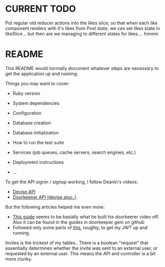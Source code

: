 # CURRENT TODO

Put regular old reducer actions into the likes slice, so that when each like component
renders with it's likes from Post state, we can set likes state in likeSlice... but then
are we managing to different states for likes.... hmmm

# README

This README would normally document whatever steps are necessary to get the
application up and running.

Things you may want to cover:

- Ruby version

- System dependencies

- Configuration

- Database creation

- Database initialization

- How to run the test suite

- Services (job queues, cache servers, search engines, etc.)

- Deployment instructions

- ...

To get the API signin / signup working, I follow Deanin's videos:

<ul>
  <li><a href="https://www.youtube.com/watch?v=PqizV5l1yFE&ab_channel=Deanin" target="_blank">Devise API</a></li>
  <li><a href="https://www.youtube.com/watch?v=Kwm4Edvlqhw&ab_channel=Deanin" target="_blank">Doorkeeper API (devise also..)</a></li>
</ul>
But the following articles helped me even more:
<ul>
  <li><a href="https://rubyyagi.com/rails-api-authentication-devise-doorkeeper/" target="_blank">This guide</a> seems to be basially what he built his doorkeerer video off. Also it can be found in the guides in doorkeeper gem on github</li>
  <li>Followed only some parts of <a href="https://www.bluebash.co/blog/rails-6-7-api-authentication-with-jwt/" target="_blank">this</a>, roughly, to get my JWT up and running.</li>
</ul>

Invites is the trickest of my tables.. There is a boolean "request" that essentially determines whether the invite was sent to an external user, or requested by an external user. This means the API and controller is a bit more clunky.
